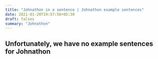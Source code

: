 ```yaml
---
title: "Johnathon in a sentence | Johnathon example sentences"
date: 2021-01-20T19:57:50+05:30
draft: falses
summary: "Johnathon"
---
```

## Unfortunately, we have no example sentences for Johnathon                 
